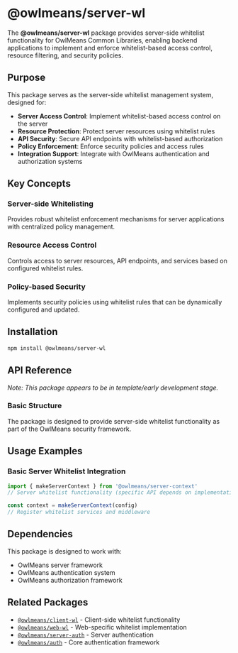 # @owlmeans/server-wl

The **@owlmeans/server-wl** package provides server-side whitelist functionality for OwlMeans Common Libraries, enabling backend applications to implement and enforce whitelist-based access control, resource filtering, and security policies.

## Purpose

This package serves as the server-side whitelist management system, designed for:

- **Server Access Control**: Implement whitelist-based access control on the server
- **Resource Protection**: Protect server resources using whitelist rules
- **API Security**: Secure API endpoints with whitelist-based authorization
- **Policy Enforcement**: Enforce security policies and access rules
- **Integration Support**: Integrate with OwlMeans authentication and authorization systems

## Key Concepts

### Server-side Whitelisting
Provides robust whitelist enforcement mechanisms for server applications with centralized policy management.

### Resource Access Control
Controls access to server resources, API endpoints, and services based on configured whitelist rules.

### Policy-based Security
Implements security policies using whitelist rules that can be dynamically configured and updated.

## Installation

```bash
npm install @owlmeans/server-wl
```

## API Reference

*Note: This package appears to be in template/early development stage.*

### Basic Structure

The package is designed to provide server-side whitelist functionality as part of the OwlMeans security framework.

## Usage Examples

### Basic Server Whitelist Integration

```typescript
import { makeServerContext } from '@owlmeans/server-context'
// Server whitelist functionality (specific API depends on implementation)

const context = makeServerContext(config)
// Register whitelist services and middleware
```

## Dependencies

This package is designed to work with:
- OwlMeans server framework
- OwlMeans authentication system
- OwlMeans authorization framework

## Related Packages

- [`@owlmeans/client-wl`](../client-wl) - Client-side whitelist functionality
- [`@owlmeans/web-wl`](../web-wl) - Web-specific whitelist implementation
- [`@owlmeans/server-auth`](../server-auth) - Server authentication
- [`@owlmeans/auth`](../auth) - Core authentication framework